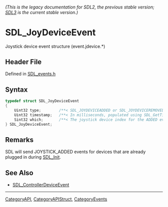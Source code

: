 ###### (This is the legacy documentation for SDL2, the previous stable version; [SDL3](https://wiki.libsdl.org/SDL3/) is the current stable version.)
# SDL_JoyDeviceEvent

Joystick device event structure (event.jdevice.*)

## Header File

Defined in [SDL_events.h](https://github.com/libsdl-org/SDL/blob/SDL2/include/SDL_events.h)

## Syntax

```c
typedef struct SDL_JoyDeviceEvent
{
    Uint32 type;        /**< SDL_JOYDEVICEADDED or SDL_JOYDEVICEREMOVED */
    Uint32 timestamp;   /**< In milliseconds, populated using SDL_GetTicks() */
    Sint32 which;       /**< The joystick device index for the ADDED event, instance id for the REMOVED event */
} SDL_JoyDeviceEvent;
```

## Remarks

SDL will send JOYSTICK_ADDED events for devices that are already plugged in
during [SDL_Init](SDL_Init).

## See Also

- [SDL_ControllerDeviceEvent](SDL_ControllerDeviceEvent)

----
[CategoryAPI](CategoryAPI), [CategoryAPIStruct](CategoryAPIStruct), [CategoryEvents](CategoryEvents)

